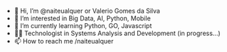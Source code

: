 - 👋 Hi, I’m @naiteualquer or Valerio Gomes da Silva
- 👀 I’m interested in Big Data, AI, Python, Mobile
- 🌱 I’m currently learning Python, GO, Javascript
- 👨‍💻 Technologist in Systems Analysis and Development (in progress...)
- 📫 How to reach me /naiteualquer

<!---
naiteualquer/naiteualquer is a ✨ special ✨ repository because its `README.md` (this file) appears on your GitHub profile.
You can click the Preview link to take a look at your changes.
--->
